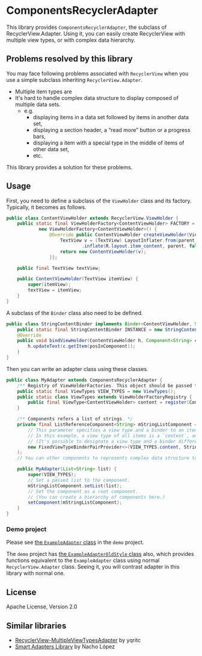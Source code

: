 ComponentsRecyclerAdapter
==============================

This library provides `ComponentsRecyclerAdapter`, the subclass of RecyclerView.Adapter.
Using it, you can easily create RecyclerView with multiple view types, or with complex data hierarchy.

## Problems resolved by this library

You may face following problems associated with `RecyclerView` when you use a simple subclass
inheriting `RecyclerView.Adapter`.

* Multiple item types are
* It's hard to handle complex data structure to display composed of multiple data sets.
    * e.g.
        * displaying items in a data set followed by items in another data set,
        * displaying a section header, a “read more” button or a progress bars,
        * displaying a item with a special type in the middle of items of other data set,
        * etc.

This library provides a solution for these problems.

## Usage

First, you need to define a subclass of the `ViewHolder` class and its factory.
Typically, it becomes as follows.

```java
public class ContentViewHolder extends RecyclerView.ViewHolder {
    public static final ViewHolderFactory<ContentViewHolder> FACTORY =
            new ViewHolderFactory<ContentViewHolder>() {
                @Override public ContentViewHolder createViewHolder(ViewGroup parent) {
                    TextView v = (TextView) LayoutInflater.from(parent.getContext())
                            .inflate(R.layout.item_content, parent, false);
                    return new ContentViewHolder(v);
                }};

    public final TextView textView;

    public ContentViewHolder(TextView itemView) {
        super(itemView);
        textView = itemView;
    }
}
```

A subclass of the `Binder` class also need to be defined.

```java
public class StringContentBinder implements Binder<ContentViewHolder, String> {
    public static final StringContentBinder INSTANCE = new StringContentBinder();
    @Override
    public void bindViewHolder(ContentViewHolder h, Component<String> c, int posInComponent) {
        h.updateText(c.getItem(posInComponent));
    }
}
```

Then you can write an adapter class using these classes.

```java
public class MyAdapter extends ComponentsRecyclerAdapter {
    /** Registry of ViewHolderFactories. This object should be passed to a constructor of a super class. */
    public static final ViewTypes VIEW_TYPES = new ViewTypes();
    public static class ViewTypes extends ViewHolderFactoryRegistry {
        public final ViewType<ContentViewHolder> content = register(ContentViewHolder.FACTORY);
    }

    /** Components refers a list of strings. */
    private final ListReferenceComponent<String> mStringListComponent = ListReferenceComponent.create(
        // This parameter specifies a view type and a binder to an item respectively.
        // In this example, a view type of all items is a `content`, and a binder of these is a `StringContentBinder`.
        // (It's possible to designate a view type and a binder differently for each item.)
        new FixedViewTypeBinderPairProvider<>(VIEW_TYPES.content, StringContentBinder.INSTANCE)
    );
    // You can other components to represents complex data structure to display.

    public MyAdapter(List<String> list) {
        super(VIEW_TYPES);
        // Set a passed list to the component.
        mStringListComponent.setList(list);
        // Set the component as a root component.
        // (You can create a hierarchy of components here.)
        setComponent(mStringListComponent);
    }
}
```

### Demo project

Please see [the `ExampleAdapter` class](./demo/src/main/java/info/vividcode/android/app/example/cra/ExampleAdapter.java)
in the `demo` project.

The `demo` project has [the `ExampleAdapterOldStyle` class](./demo/src/main/java/info/vividcode/android/app/example/cra/ExampleAdapterOldStyle.java)
also, which provides functions equivalent to the `ExampleAdapter` class using normal `RecyclerView.Adapter` class.
Seeing it, you will contrast adapter in this library with normal one.

## License

Apache License, Version 2.0

## Similar libraries

* [RecyclerView-MultipleViewTypesAdapter](https://github.com/yqritc/RecyclerView-MultipleViewTypesAdapter) by yqritc
* [Smart Adapters Library](https://github.com/mrmans0n/smart-adapters) by Nacho López
